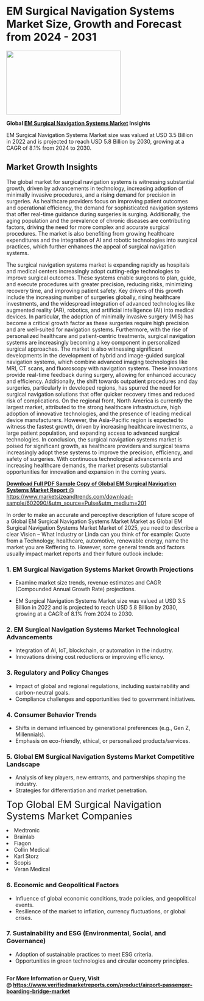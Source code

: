 <H1>EM Surgical Navigation Systems Market Size, Growth and Forecast from 2024 - 2031</H1><img class="aligncenter size-medium wp-image-584254" src="https://thirdeyenews.in/wp-content/uploads/2024/09/Global-Market-Research-300x168.jpeg" alt="" width="300" height="168" /><p><strong>Global&nbsp;<a href="https://www.marketsizeandtrends.com/download-sample/602090/&amp;utm_source=Pulse&amp;utm_medium=201">EM Surgical Navigation Systems Market</a> Insights</strong></p><p>EM Surgical Navigation Systems Market size was valued at USD 3.5 Billion in 2022 and is projected to reach USD 5.8 Billion by 2030, growing at a CAGR of 8.1% from 2024 to 2030.</p><p><h2>Market Growth Insights</h2> <p>The global market for surgical navigation systems is witnessing substantial growth, driven by advancements in technology, increasing adoption of minimally invasive procedures, and a rising demand for precision in surgeries. As healthcare providers focus on improving patient outcomes and operational efficiency, the demand for sophisticated navigation systems that offer real-time guidance during surgeries is surging. Additionally, the aging population and the prevalence of chronic diseases are contributing factors, driving the need for more complex and accurate surgical procedures. The market is also benefiting from growing healthcare expenditures and the integration of AI and robotic technologies into surgical practices, which further enhances the appeal of surgical navigation systems.</p> <p><a href="#"></a></p> <p>The surgical navigation systems market is expanding rapidly as hospitals and medical centers increasingly adopt cutting-edge technologies to improve surgical outcomes. These systems enable surgeons to plan, guide, and execute procedures with greater precision, reducing risks, minimizing recovery time, and improving patient safety. Key drivers of this growth include the increasing number of surgeries globally, rising healthcare investments, and the widespread integration of advanced technologies like augmented reality (AR), robotics, and artificial intelligence (AI) into medical devices. In particular, the adoption of minimally invasive surgery (MIS) has become a critical growth factor as these surgeries require high precision and are well-suited for navigation systems. Furthermore, with the rise of personalized healthcare and patient-centric treatments, surgical navigation systems are increasingly becoming a key component in personalized surgical approaches. The market is also witnessing significant developments in the development of hybrid and image-guided surgical navigation systems, which combine advanced imaging technologies like MRI, CT scans, and fluoroscopy with navigation systems. These innovations provide real-time feedback during surgery, allowing for enhanced accuracy and efficiency. Additionally, the shift towards outpatient procedures and day surgeries, particularly in developed regions, has spurred the need for surgical navigation solutions that offer quicker recovery times and reduced risk of complications. On the regional front, North America is currently the largest market, attributed to the strong healthcare infrastructure, high adoption of innovative technologies, and the presence of leading medical device manufacturers. However, the Asia-Pacific region is expected to witness the fastest growth, driven by increasing healthcare investments, a large patient population, and expanding access to advanced surgical technologies. In conclusion, the surgical navigation systems market is poised for significant growth, as healthcare providers and surgical teams increasingly adopt these systems to improve the precision, efficiency, and safety of surgeries. With continuous technological advancements and increasing healthcare demands, the market presents substantial opportunities for innovation and expansion in the coming years. <p><a href="#"></p><p><span class=""><strong>Download Full PDF Sample Copy of Global EM Surgical Navigation Systems Market Report</strong> @ <a href="https://www.marketsizeandtrends.com/download-sample/602090/&amp;utm_source=Pulse&amp;utm_medium=201" target="_blank">https://www.marketsizeandtrends.com/download-sample/602090/&amp;utm_source=Pulse&amp;utm_medium=201</a></span></p><p>In order to make an accurate and perceptive description of future scope of a Global&nbsp;EM Surgical Navigation Systems Market Market as Global&nbsp;EM Surgical Navigation Systems Market Market of 2025, you need to describe a clear Vision &ndash; What Industry or Linda can you think of for example: Quote from a Technology, healthcare, automotive, renewable energy, name the market you are Reffering to. However, some general trends and factors usually impact market reports and their future outlook include:</p><h3>1.&nbsp;<strong>EM Surgical Navigation Systems Market Growth Projections</strong></h3><ul><li>Examine market size trends, revenue estimates and CAGR (Compounded Annual Growth Rate) projections.</li><li><p>EM Surgical Navigation Systems Market size was valued at USD 3.5 Billion in 2022 and is projected to reach USD 5.8 Billion by 2030, growing at a CAGR of 8.1% from 2024 to 2030.</p></li></ul><h3>2.&nbsp;<strong>EM Surgical Navigation Systems Market Technological Advancements</strong></h3><ul><li>Integration of AI, IoT, blockchain, or automation in the industry.</li><li>Innovations driving cost reductions or improving efficiency.</li></ul><h3>3.&nbsp;<strong>Regulatory and Policy Changes</strong></h3><ul><li>Impact of global and regional regulations, including sustainability and carbon-neutral goals.</li><li>Compliance challenges and opportunities tied to government initiatives.</li></ul><h3>4.&nbsp;<strong>Consumer Behavior Trends</strong></h3><ul><li>Shifts in demand influenced by generational preferences (e.g., Gen Z, Millennials).</li><li>Emphasis on eco-friendly, ethical, or personalized products/services.</li></ul><h3>5.&nbsp;<strong>Global EM Surgical Navigation Systems Market Competitive Landscape</strong></h3><ul><li>Analysis of key players, new entrants, and partnerships shaping the industry.</li><li>Strategies for differentiation and market penetration.</li></ul><p data-pm-slice="1 1 []"><span style="color: inherit; font-family: inherit; font-size: 25px;">Top Global EM Surgical Navigation Systems Market Companies</span></p><div class="" data-test-id=""><p><li>Medtronic</li><li> Brainlab</li><li> Fiagon</li><li> Collin Medical</li><li> Karl Storz</li><li> Scopis</li><li> Veran Medical</li></p></div><h3>6.&nbsp;<strong>Economic and Geopolitical Factors</strong></h3><ul><li>Influence of global economic conditions, trade policies, and geopolitical events.</li><li>Resilience of the market to inflation, currency fluctuations, or global crises.</li></ul><h3>7.&nbsp;<strong>Sustainability and ESG (Environmental, Social, and Governance)</strong></h3><ul><li>Adoption of sustainable practices to meet ESG criteria.</li><li>Opportunities in green technologies and circular economy principles.</li></ul><h2><strong style="font-size: 14px;">For More Information or Query, Visit @&nbsp;</strong><a style="background-color: #ffffff; font-size: 14px;" href="https://www.marketsizeandtrends.com/report/em-surgical-navigation-systems-market/" target="_blank">https://www.verifiedmarketreports.com/product/airport-passenger-boarding-bridge-market</a></h2>

